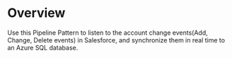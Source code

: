 # Overview

Use this Pipeline Pattern to listen to the account change events(Add, Change, Delete events) in Salesforce, and synchronize them in real time to an Azure SQL database.&#x20;



